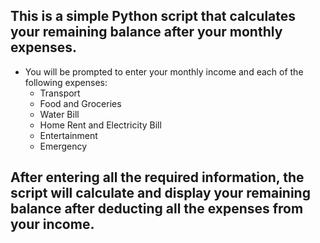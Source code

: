 ## This is a simple Python script that calculates your remaining balance after your monthly expenses.
- You will be prompted to enter your monthly income and each of the following expenses: 
  - Transport
  - Food and Groceries
  - Water Bill
  - Home Rent and Electricity Bill
  - Entertainment
  - Emergency
## After entering all the required information, the script will calculate and display your remaining balance after deducting all the expenses from your income.
